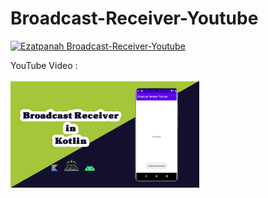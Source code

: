 # Broadcast-Receiver-Youtube

<a href="https://youtu.be/thCrhcSvBEI" target="_blank"><img alt="Ezatpanah Broadcast-Receiver-Youtube" src="https://emojipedia-us.s3.amazonaws.com/content/2020/04/05/yt.png" width="3%"></a>
  
YouTube Video :
 <br>  
<a href="https://youtu.be/thCrhcSvBEI" target="_blank"><img alt="Ezatpanah Broadcast-Receiver-Youtube" src="broadcast-reciveir.jpg" width="60%"></a>
